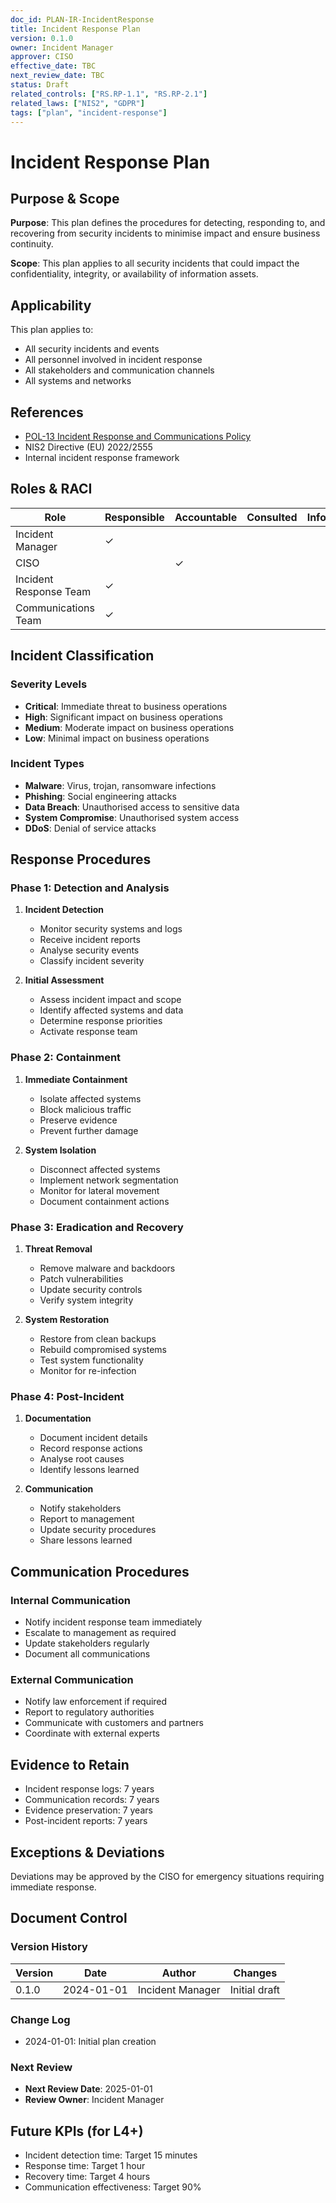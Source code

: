 ```yaml
---
doc_id: PLAN-IR-IncidentResponse
title: Incident Response Plan
version: 0.1.0
owner: Incident Manager
approver: CISO
effective_date: TBC
next_review_date: TBC
status: Draft
related_controls: ["RS.RP-1.1", "RS.RP-2.1"]
related_laws: ["NIS2", "GDPR"]
tags: ["plan", "incident-response"]
---
```


# Incident Response Plan

## Purpose & Scope

**Purpose**: This plan defines the procedures for detecting, responding to, and recovering from security incidents to minimise impact and ensure business continuity.

**Scope**: This plan applies to all security incidents that could impact the confidentiality, integrity, or availability of information assets.

## Applicability

This plan applies to:
- All security incidents and events
- All personnel involved in incident response
- All stakeholders and communication channels
- All systems and networks

## References

- [POL-13 Incident Response and Communications Policy](../../policies/POL-13_IncidentResponseAndCommunicationsPolicy.md)
- NIS2 Directive (EU) 2022/2555
- Internal incident response framework

## Roles & RACI

| Role | Responsible | Accountable | Consulted | Informed |
|------|-------------|-------------|-----------|----------|
| Incident Manager | ✓ | | | |
| CISO | | ✓ | | |
| Incident Response Team | ✓ | | | |
| Communications Team | ✓ | | | |

## Incident Classification

### Severity Levels
- **Critical**: Immediate threat to business operations
- **High**: Significant impact on business operations
- **Medium**: Moderate impact on business operations
- **Low**: Minimal impact on business operations

### Incident Types
- **Malware**: Virus, trojan, ransomware infections
- **Phishing**: Social engineering attacks
- **Data Breach**: Unauthorised access to sensitive data
- **System Compromise**: Unauthorised system access
- **DDoS**: Denial of service attacks

## Response Procedures

### Phase 1: Detection and Analysis
1. **Incident Detection**
   - Monitor security systems and logs
   - Receive incident reports
   - Analyse security events
   - Classify incident severity

2. **Initial Assessment**
   - Assess incident impact and scope
   - Identify affected systems and data
   - Determine response priorities
   - Activate response team

### Phase 2: Containment
1. **Immediate Containment**
   - Isolate affected systems
   - Block malicious traffic
   - Preserve evidence
   - Prevent further damage

2. **System Isolation**
   - Disconnect affected systems
   - Implement network segmentation
   - Monitor for lateral movement
   - Document containment actions

### Phase 3: Eradication and Recovery
1. **Threat Removal**
   - Remove malware and backdoors
   - Patch vulnerabilities
   - Update security controls
   - Verify system integrity

2. **System Restoration**
   - Restore from clean backups
   - Rebuild compromised systems
   - Test system functionality
   - Monitor for re-infection

### Phase 4: Post-Incident
1. **Documentation**
   - Document incident details
   - Record response actions
   - Analyse root causes
   - Identify lessons learned

2. **Communication**
   - Notify stakeholders
   - Report to management
   - Update security procedures
   - Share lessons learned

## Communication Procedures

### Internal Communication
- Notify incident response team immediately
- Escalate to management as required
- Update stakeholders regularly
- Document all communications

### External Communication
- Notify law enforcement if required
- Report to regulatory authorities
- Communicate with customers and partners
- Coordinate with external experts

## Evidence to Retain

- Incident response logs: 7 years
- Communication records: 7 years
- Evidence preservation: 7 years
- Post-incident reports: 7 years

## Exceptions & Deviations

Deviations may be approved by the CISO for emergency situations requiring immediate response.

## Document Control

### Version History
| Version | Date | Author | Changes |
|---------|------|--------|---------|
| 0.1.0 | 2024-01-01 | Incident Manager | Initial draft |

### Change Log
- 2024-01-01: Initial plan creation

### Next Review
- **Next Review Date**: 2025-01-01
- **Review Owner**: Incident Manager

## Future KPIs (for L4+)
- Incident detection time: Target 15 minutes
- Response time: Target 1 hour
- Recovery time: Target 4 hours
- Communication effectiveness: Target 90%
